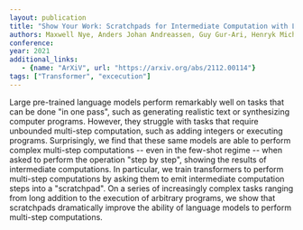 ```yaml
---
layout: publication
title: "Show Your Work: Scratchpads for Intermediate Computation with Language Models"
authors: Maxwell Nye, Anders Johan Andreassen, Guy Gur-Ari, Henryk Michalewski, Jacob Austin, David Bieber, David Dohan, Aitor Lewkowycz, Maarten Bosma, David Luan, Charles Sutton, Augustus Odena
conference:
year: 2021
additional_links:
   - {name: "ArXiV", url: "https://arxiv.org/abs/2112.00114"}
tags: ["Transformer", "excecution"]
---
```

Large pre-trained language models perform remarkably well on tasks that can be done "in one pass", such as generating realistic text or synthesizing computer programs. However, they struggle with tasks that require unbounded multi-step computation, such as adding integers or executing programs. Surprisingly, we find that these same models are able to perform complex multi-step computations -- even in the few-shot regime -- when asked to perform the operation "step by step", showing the results of intermediate computations. In particular, we train transformers to perform multi-step computations by asking them to emit intermediate computation steps into a "scratchpad". On a series of increasingly complex tasks ranging from long addition to the execution of arbitrary programs, we show that scratchpads dramatically improve the ability of language models to perform multi-step computations.
